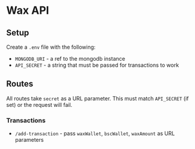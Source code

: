 # Wax API

## Setup

Create a `.env` file with the following:

- `MONGODB_URI` - a ref to the mongodb instance
- `API_SECRET` - a string that must be passed for transactions to work

## Routes

All routes take `secret` as a URL parameter. This must match `API_SECRET` (if set) or the request will fail.

### Transactions

- `/add-transaction` - pass `waxWallet`, `bscWallet`, `waxAmount` as URL parameters